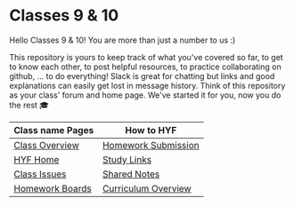 # Classes 9 & 10

Hello Classes 9 & 10! You are more than just a number to us :)

This repository is yours to keep track of what you've covered so far, to get to know each other, to post helpful resources, to practice collaborating on github, ... to do everything!  Slack is great for chatting but links and good explanations can easily get lost in message history.  Think of this repository as your class' forum and home page.  We've started it for you, now you do the rest :mortar_board:

| Class name Pages | How to HYF  |
| --- | ---  |
| [Class Overview](https://hackyourfuture.be/class-9-10) |  [Homework Submission](https://home.hackyourfuture.be/students/homework-submission) |
| [HYF Home](https://home.hackyourfuture.be/home)  |  [Study Links](https://study.hackyourfuture.be) |
| [Class Issues](https://github.com/hackyourfuturebelgium/class-9-10/issues) | [Shared Notes](./shared-notes) |
| [Homework Boards](https://github.com/hackyourfuturebelgium/class-9-10/projects) |   [Curriculum Overview](https://curriculum.hackyourfuture.be) |
